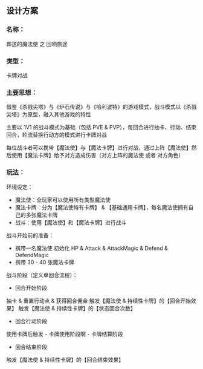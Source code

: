 ## 设计方案

### 名称：

葬送的魔法使 之 回响旅途

### 类型：

卡牌对战

### 主要思想：

借鉴《杀戮尖塔》与《炉石传说》与《哈利波特》的游戏模式，战斗模式以《杀戮尖塔》为原型，融入其他游戏的特性

主要以 1V1 的战斗模式为基础（包括 PVE & PVP），每回合进行抽卡、行动、结束回合，轮流替换行动方的模式进行卡牌对战

每位战斗者可以携带【魔法使】与【魔法卡牌】进行对战，通过上阵【魔法使】然后使用【魔法卡牌】给予对方造成伤害（对方上阵的魔法使 或者 对方角色）

### 玩法：

环境设定：

- 魔法使：全玩家可以使用所有类型魔法使
- 魔法卡牌：分为【魔法使特有卡牌】 & 【基础通用卡牌】，每名魔法使拥有自己的多张魔法卡牌
- 战斗：使用【魔法使】和【魔法卡牌】进行战斗


战斗开始前的准备：

- 携带一名魔法使 初始化 HP & Attack & AttackMagic & Defend & DefendMagic
- 携带 30 - 40 张魔法卡牌

战斗阶段（定义单回合流程）：

- 回合开始阶段

抽卡 & 重置行动点 & 获得回合佣金
触发【魔法使 & 持续性卡牌】的【回合开始效果】
触发【魔法使 & 持续性卡牌】的【状态回合次数】

- 回合行动阶段

使用卡牌后触发
    - 卡牌使用阶段啊
    - 卡牌结算阶段


- 回合结束阶段

触发【魔法使 & 持续性卡牌】的【回合结束效果】




